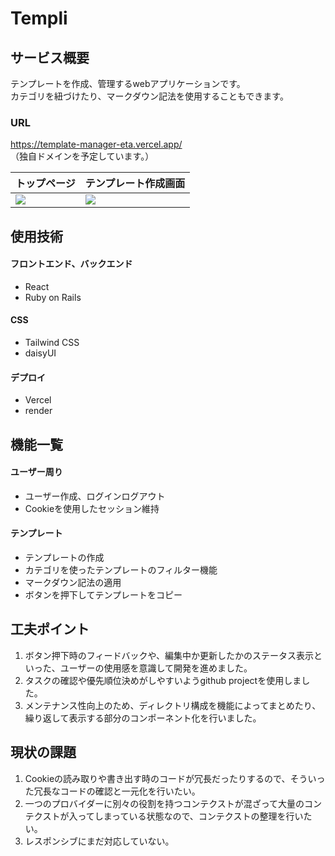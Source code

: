 # Templi

## サービス概要
テンプレートを作成、管理するwebアプリケーションです。</br>
カテゴリを紐づけたり、マークダウン記法を使用することもできます。
### URL
https://template-manager-eta.vercel.app/ </br>
（独自ドメインを予定しています。）

|トップページ|テンプレート作成画面|
|---|---|
|![](https://github.com/user-attachments/assets/56185ce8-2d21-4167-a811-54790f41550c)|![](https://github.com/user-attachments/assets/a2a4a75e-2c74-4a4b-974c-690a257098f6)|


## 使用技術
#### フロントエンド、バックエンド
- React
- Ruby on Rails
#### CSS
- Tailwind CSS
- daisyUI
#### デプロイ
- Vercel
- render

## 機能一覧
#### ユーザー周り
- ユーザー作成、ログインログアウト
- Cookieを使用したセッション維持
#### テンプレート
- テンプレートの作成
- カテゴリを使ったテンプレートのフィルター機能
- マークダウン記法の適用
- ボタンを押下してテンプレートをコピー

## 工夫ポイント
1. ボタン押下時のフィードバックや、編集中か更新したかのステータス表示といった、ユーザーの使用感を意識して開発を進めました。
2. タスクの確認や優先順位決めがしやすいようgithub projectを使用しました。
3. メンテナンス性向上のため、ディレクトリ構成を機能によってまとめたり、繰り返して表示する部分のコンポーネント化を行いました。

## 現状の課題
1. Cookieの読み取りや書き出す時のコードが冗長だったりするので、そういった冗長なコードの確認と一元化を行いたい。
2. 一つのプロバイダーに別々の役割を持つコンテクストが混ざって大量のコンテクストが入ってしまっている状態なので、コンテクストの整理を行いたい。
3. レスポンシブにまだ対応していない。
